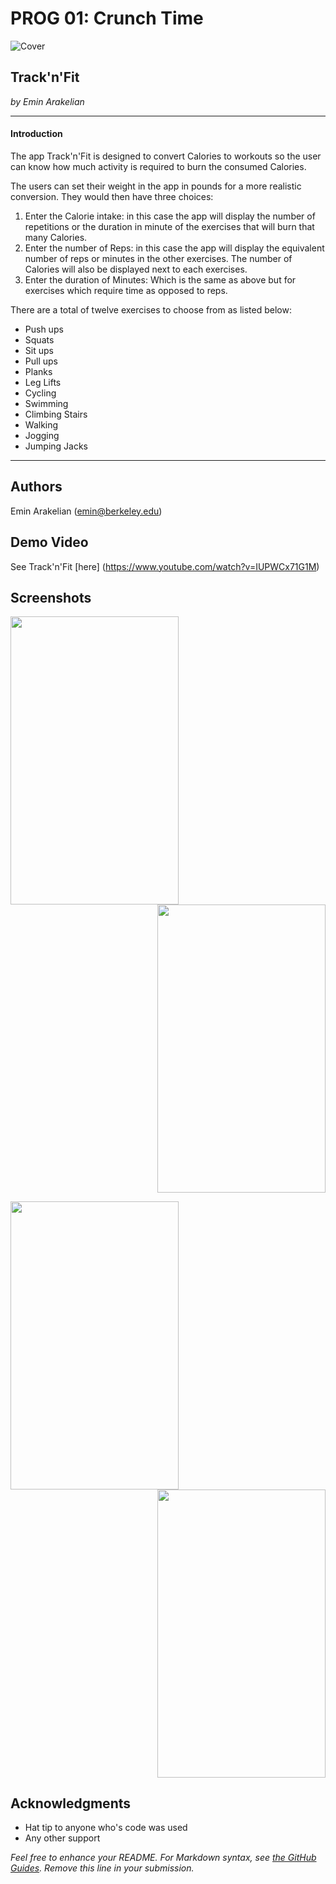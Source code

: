 # PROG 01: Crunch Time




![Cover](http://s22.postimg.org/4tretykrl/Cover.png)

## Track'n'Fit

*by Emin Arakelian*

----------





#### Introduction

The app Track'n'Fit is designed to convert Calories to workouts so the user can know how  much activity is required to burn the consumed Calories. 

The users can set their weight in the app in pounds for a more realistic conversion. They would then have three choices:

 1. Enter the Calorie intake: in this case the app will display the number of repetitions or the duration in minute of the exercises that will burn that many Calories.
 2. Enter the number of Reps: in this case the app will display the equivalent number of reps or minutes in the other exercises. The number of Calories will also be displayed next to each exercises.
 3. Enter the duration of Minutes: Which is the same as above but for exercises which require time as opposed to reps.

There are a total of twelve exercises to choose from as listed below:

 - Push ups
 - Squats
 - Sit ups
 - Pull ups
 - Planks
 - Leg Lifts
 - Cycling
 - Swimming
 - Climbing Stairs
 - Walking
 - Jogging
 - Jumping Jacks


----------


## Authors

Emin Arakelian ([emin@berkeley.edu](mailto:emin@berkeley.edu))

## Demo Video

See Track'n'Fit [here] (https://www.youtube.com/watch?v=IUPWCx71G1M)

## Screenshots



<div><p><center>
<img src="http://s28.postimg.org/ey70dh9ct/image.png" width="268.8" height="460.8" align="left"/>
<img src="http://s28.postimg.org/fdia6hva5/image.png" width="268.8" height="460.8" align="right"/></center></p><BR CLEAR="both"></div>
<p></p>

<div><p><center>
<img src="http://s28.postimg.org/xf1f4apb1/image.png" width="268.8" height="460.8" align="left"/>
<img src="http://s28.postimg.org/m6in2rm3h/image.png" width="268.8" height="460.8" align="right"/>
</center></p><BR CLEAR="both"></div>
<p></p>

## Acknowledgments

* Hat tip to anyone who's code was used
* Any other support

*Feel free to enhance your README. For Markdown syntax, see [the GitHub Guides](https://guides.github.com/features/mastering-markdown/). Remove this line in your submission.*

